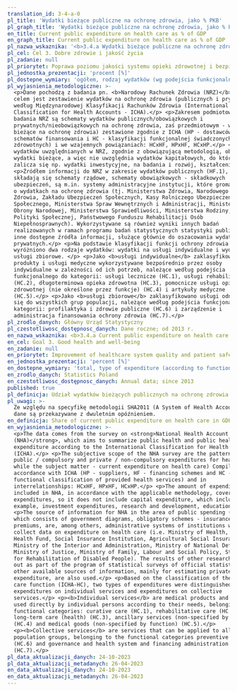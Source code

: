 ```yaml
---
translation_id: 3-4-a-0
pl_title: 'Wydatki bieżące publiczne na ochronę zdrowia, jako % PKB'
pl_graph_title: 'Wydatki bieżące publiczne na ochronę zdrowia, jako % PKB'
en_title: Current public expenditure on health care as % of GDP
en_graph_title: Current public expenditure on health care as % of GDP
pl_nazwa_wskaznika: '<b>3.4.a Wydatki bieżące publiczne na ochronę zdrowia, jako % PKB </b>'
pl_cel: Cel 3. Dobre zdrowie i jakość życia
pl_zadanie: null
pl_priorytet: Poprawa poziomu jakości systemu opieki zdrowotnej i bezpieczeństwa pacjenta, w tym rozwój obszaru e-zdrowie
pl_jednostka_prezentacji: 'procent [%]'
pl_dostepne_wymiary: 'ogółem, rodzaj wydatków (wg podejścia funkcjonalnego)'
pl_wyjasnienia_metodologiczne: >-
  <p>Dane pochodzą z badania pn. <b>Narodowy Rachunek Zdrowia (NRZ)</b>, którego
  celem jest zestawienie wydatków na ochronę zdrowia (publicznych i prywatnych)
  według Międzynarodowej Klasyfikacji Rachunków Zdrowia (International
  Classification for Health Accounts - ICHA).</p> <p>Zakresem podmiotowym
  badania NRZ są schematy wydatków publicznych/obowiązkowych i
  prywatnych/nieobowiązkowych na ochronę zdrowia, zaś przedmiotowym - wydatki
  bieżące na ochronę zdrowia) zestawione zgodnie z ICHA (HP - dostawców, HF -
  schematów finansowania i HC - klasyfikacji funkcjonalnej świadczonych usług
  zdrowotnych) i we wzajemnych powiązaniach: HCxHF, HPxHF, HCxHP.</p> <p>Kwota
  wydatków uwzględnianych w NRZ, zgodnie z obowiązującą metodologią, obejmuje
  wydatki bieżące, a więc nie uwzględnia wydatków kapitałowych, do których
  zalicza się np. wydatki inwestycyjne, na badania i rozwój, kształcenie.</p>
  <p>Źródłem informacji do NRZ w zakresie wydatków publicznych (HF.1), na które
  składają się schematy rządowe, schematy obowiązkowych - składkowych
  ubezpieczeń, są m.in. systemy administracyjne instytucji, które gromadzą dane
  o wydatkach na ochronę zdrowia (tj. Ministerstwa Zdrowia, Narodowego Funduszu
  Zdrowia, Zakładu Ubezpieczeń Społecznych, Kasy Rolniczego Ubezpieczenia
  Społecznego, Ministerstwa Spraw Wewnętrznych i Administracji, Ministerstwa
  Obrony Narodowej, Ministerstwa Sprawiedliwości, Ministerstwa Rodziny, Pracy i
  Polityki Społecznej, Państwowego Funduszu Rehabilitacji Osób
  Niepełnosprawnych). Wykorzystywane są również wyniki innych badań
  realizowanych w ramach programu badań statystycznych statystyki publicznej i
  inne dostępne źródła informacji, służące głównie do oszacowania wydatków
  prywatnych.</p> <p>Na podstawie klasyfikacji funkcji ochrony zdrowia (ICHA-HC)
  wyróżniono dwa rodzaje wydatków: wydatki na usługi indywidualne i wydatki na
  usługi zbiorowe. </p> <p>Jako <b>usługi indywidualne</b> zaklasyfikowano
  produkty i usługi medyczne wykorzystywane bezpośrednio przez osoby
  indywidualne w zależności od ich potrzeb, należące według podejścia
  funkcjonalnego do kategorii: usługi lecznicze (HC.1), usługi rehabilitacyjne
  (HC.2), długoterminowa opieka zdrowotna (HC.3), pomocnicze usługi opieki
  zdrowotnej (nie określone przez funkcje) (HC.4) i artykuły medyczne
  (HC.5).</p> <p>Jako <b>usługi zbiorowe</b> zaklasyfikowano usługi odnoszące
  się do wszystkich grup populacji, należące według podejścia funkcjonalnego do
  kategorii: profilaktyka i zdrowie publiczne (HC.6) i zarządzenie i
  administracja finansowania ochrony zdrowia (HC.7).</p>
pl_zrodlo_danych: Główny Urząd Statystyczny
pl_czestotliwosc_dostępnosc_danych: Dane roczne; od 2013 r.
en_nazwa_wskaznika: <b>3.4.a Current public expenditure on health care as % of GDP</b>
en_cel: Goal 3. Good health and well-being
en_zadanie: null
en_priorytet: Improvement of healthcare system quality and patient safety including the development of e-health area
en_jednostka_prezentacji: 'percent [%]'
en_dostepne_wymiary: 'total, type of expenditure (according to functions)'
en_zrodlo_danych: Statistics Poland
en_czestotliwosc_dostępnosc_danych: Annual data; since 2013
published: true
pl_definicja: Udział wydatków bieżących publicznych na ochronę zdrowia w PKB.
pl_uwagi: >-
  Ze względu na specyfikę metodologii SHA2011 (A System of Health Accounts 2011)
  dane są przekazywane z dwuletnim opóźnieniem.
en_definicja: Share of current public expenditure on health care in GDP.
en_wyjasnienia_metodologiczne: >-
  <p>The data comes from the survey on <strong>National Health Account
  (NHA)</strong>, which aims to summarize public health and public health
  expenditure according to the International Classification for Health Accounts
  (ICHA).</p> <p>The subjective scope of the NHA survey are the patterns of
  public / compulsory and private / non-compulsory expenditures for health care,
  while the subject matter - current expenditure on health care) Compiled in
  accordance with ICHA (HP - suppliers, HF - financing schemes and HC -
  functional classification of provided health services) and in
  interrelationships: HCxHF, HPxHF, HCxHP.</p> <p>The amount of expenditures
  included in NHA, in accordance with the applicable methodology, covers current
  expenditures, so it does not include capital expenditure, which includes, for
  example, investment expenditures, research and development, education.</p>
  <p>The source of information for NHA in the area of public spending (HF.1),
  which consists of government diagrams, obligatory schemes - insurance
  premiums, are, among others, administrative systems of institutions which
  collect data on expenditure on health care (i.e. Ministry of Health, National
  Health Fund, Social Insurance Institution, Agricultural Social Insurance Fund,
  Ministry of the Interior and Administration, Ministry of National Defense,
  Ministry of Justice, Ministry of Family, Labour and Social Policy, State Fund
  for Rehabilitation of Disabled People). The results of other research carried
  out as part of the program of statistical surveys of official statistics and
  other available sources of information, mainly for estimating private
  expenditure, are also used.</p> <p>Based on the classification of the health
  care function (ICHA-HC), two types of expenditures were distinguished:
  expenditures on individual services and expenditures on collective
  services.</p> <p><b>Individual services</b> are medical products and services
  used directly by individual persons according to their needs, belonging to the
  functional categories: curative care (HC.1), rehabilitative care (HC.2),
  long-term care (health) (HC.3), ancillary services (non-specified by function)
  (HC.4) and medical goods (non-specified by function) (HC.5).</p>
  <p><b>Collective services</b> are services that can be applied to all
  population groups, belonging to the functional categories preventive care
  (HC.6) and governance and health system and financing administration
  (HC.7).</p>
pl_data_aktualizacji_danych: 24-10-2023
pl_data_aktualizacji_metadanych: 26-04-2023
en_data_aktualizacji_danych: 24-10-2023
en_data_aktualizacji_metadanych: 26-04-2023
---
```


